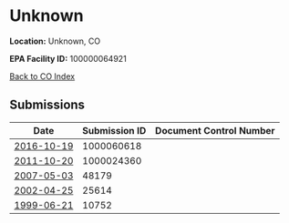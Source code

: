 # Unknown

**Location:** Unknown, CO

**EPA Facility ID:** 100000064921

[Back to CO Index](../../index.md)

## Submissions

| Date | Submission ID | Document Control Number |
|------|--------------|-------------------------|
| [2016-10-19](submissions/1000060618.md) | 1000060618 |  |
| [2011-10-20](submissions/1000024360.md) | 1000024360 |  |
| [2007-05-03](submissions/48179.md) | 48179 |  |
| [2002-04-25](submissions/25614.md) | 25614 |  |
| [1999-06-21](submissions/10752.md) | 10752 |  |
